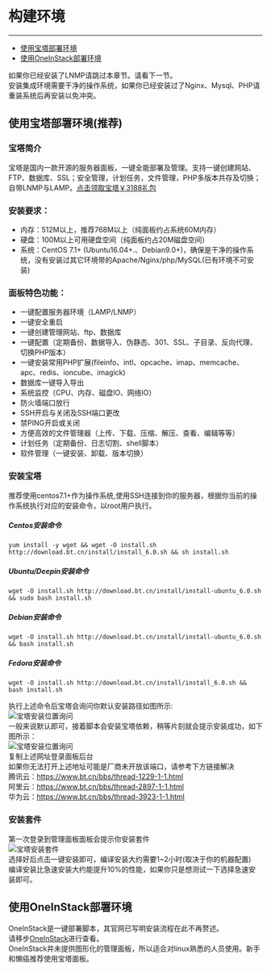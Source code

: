 # 构建环境

---

- [使用宝塔部署环境](#section-1)
- [使用OneInStack部署环境](#section-2)

如果你已经安装了LNMP请跳过本章节。请看下一节。  
安装集成环境需要干净的操作系统，如果你已经安装过了Nginx、Mysql、PHP请重装系统后再安装以免冲突。

<a name="section-1"></a>
## 使用宝塔部署环境(推荐)

### 宝塔简介
宝塔是国内一款开源的服务器面板，一键全能部署及管理。支持一键创建网站、FTP、数据库、SSL；安全管理，计划任务，文件管理，PHP多版本共存及切换；自带LNMP与LAMP。[点击领取宝塔￥3188礼包](https://www.bt.cn/?invite_code=MV9lc2l0eGM=)

### 安装要求：
* 内存：512M以上，推荐768M以上（纯面板约占系统60M内存）
* 硬盘：100M以上可用硬盘空间（纯面板约占20M磁盘空间）
* 系统：CentOS 7.1+ (Ubuntu16.04+.、Debian9.0+)，确保是干净的操作系统，没有安装过其它环境带的Apache/Nginx/php/MySQL(已有环境不可安装)

### 面板特色功能：
* 一键配置服务器环境（LAMP/LNMP）
* 一键安全重启
* 一键创建管理网站、ftp、数据库
* 一键配置（定期备份、数据导入、伪静态、301、SSL、子目录、反向代理、切换PHP版本）
* 一键安装常用PHP扩展(fileinfo、intl、opcache、imap、memcache、apc、redis、ioncube、imagick)
* 数据库一键导入导出
* 系统监控（CPU、内存、磁盘IO、网络IO）
* 防火墙端口放行
* SSH开启与关闭及SSH端口更改
* 禁PING开启或关闭
* 方便高效的文件管理器（上传、下载、压缩、解压、查看、编辑等等）
* 计划任务（定期备份、日志切割、shell脚本）
* 软件管理（一键安装、卸载、版本切换）

### 安装宝塔
推荐使用centos7.1+作为操作系统,使用SSH连接到你的服务器，根据你当前的操作系统执行对应的安装命令，以root用户执行。

##### Centos安装命令
`yum install -y wget && wget -O install.sh http://download.bt.cn/install/install_6.0.sh && sh install.sh`  

##### Ubuntu/Deepin安装命令
`wget -O install.sh http://download.bt.cn/install/install-ubuntu_6.0.sh && sudo bash install.sh`

##### Debian安装命令
`wget -O install.sh http://download.bt.cn/install/install-ubuntu_6.0.sh && bash install.sh`

##### Fedora安装命令
`wget -O install.sh http://download.bt.cn/install/install_6.0.sh && bash install.sh`

执行上述命令后宝塔会询问你默认安装路径如图所示:  
![宝塔安装位置询问](/images/docs/bt_ask.png)  
一般来说默认即可，接着脚本会安装宝塔依赖，稍等片刻就会提示安装成功，如下图所示：  
![宝塔安装位置询问](/images/docs/bt_success.png)  
复制上述网址登录面板后台  
如果你无法打开上述地址可能是厂商未开放该端口，请参考下方链接解决    
腾讯云：https://www.bt.cn/bbs/thread-1229-1-1.html  
阿里云：https://www.bt.cn/bbs/thread-2897-1-1.html  
华为云：https://www.bt.cn/bbs/thread-3923-1-1.html

### 安装套件
第一次登录到管理面板面板会提示你安装套件  
![宝塔安装套件](/images/docs/bt_env.png)  
选择好后点击一键安装即可，编译安装大约需要1~2小时(取决于你的机器配置)  
编译安装比急速安装大约能提升10%的性能，如果你只是想测试一下选择急速安装即可。

<a name="section-2"></a>
## 使用OneInStack部署环境
OneInStack是一键部署脚本，其官网已写明安装流程在此不再赘述。  
请移步[OneInStack](https://oneinstack.com/install/)进行查看。  
OneInStack并未提供图形化的管理面板，所以适合对linux熟悉的人员使用。新手和懒癌推荐使用宝塔面板。

